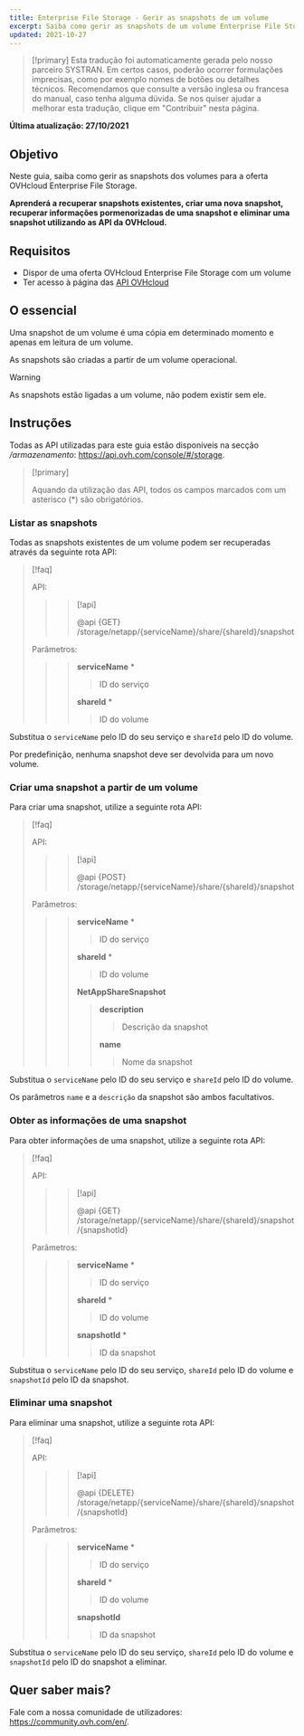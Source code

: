 ```yaml
---
title: Enterprise File Storage - Gerir as snapshots de um volume
excerpt: Saiba como gerir as snapshots de um volume Enterprise File Storage utilizando as API OVHcloud
updated: 2021-10-27
---
```


> [!primary]
> Esta tradução foi automaticamente gerada pelo nosso parceiro SYSTRAN. Em certos casos, poderão ocorrer formulações imprecisas, como por exemplo nomes de botões ou detalhes técnicos. Recomendamos que consulte a versão inglesa ou francesa do manual, caso tenha alguma dúvida. Se nos quiser ajudar a melhorar esta tradução, clique em "Contribuir" nesta página.
>

**Última atualização: 27/10/2021**

## Objetivo

Neste guia, saiba como gerir as snapshots dos volumes para a oferta OVHcloud Enterprise File Storage.

**Aprenderá a recuperar snapshots existentes, criar uma nova snapshot, recuperar informações pormenorizadas de uma snapshot e eliminar uma snapshot utilizando as API da OVHcloud.**

## Requisitos

- Dispor de uma oferta OVHcloud Enterprise File Storage com um volume
- Ter acesso à página das [API OVHcloud](https://api.ovh.com/)

## O essencial

Uma snapshot de um volume é uma cópia em determinado momento e apenas em leitura de um volume.

As snapshots são criadas a partir de um volume operacional.

> [!warning]
>
> As snapshots estão ligadas a um volume, não podem existir sem ele.
>

## Instruções

Todas as API utilizadas para este guia estão disponíveis na secção */armazenamento*: <https://api.ovh.com/console/#/storage>.

> [!primary]
>
> Aquando da utilização das API, todos os campos marcados com um asterisco (\*) são obrigatórios.
>

### Listar as snapshots

Todas as snapshots existentes de um volume podem ser recuperadas através da seguinte rota API:

> [!faq]
>
> API:
>
>> > [!api]
>> >
>> > @api {GET} /storage/netapp/{serviceName}/share/{shareId}/snapshot
>>
>>
>
> Parâmetros:
>
>> > **serviceName** *
>> >
>> >> ID do serviço
>> >
>> > **shareId** *
>> >
>> >> ID do volume
>

Substitua o `serviceName` pelo ID do seu serviço e `shareId` pelo ID do volume.

Por predefinição, nenhuma snapshot deve ser devolvida para um novo volume.

### Criar uma snapshot a partir de um volume

Para criar uma snapshot, utilize a seguinte rota API:

> [!faq]
>
> API:
>
>> > [!api]
>> >
>> > @api {POST} /storage/netapp/{serviceName}/share/{shareId}/snapshot
>> >
>>
>
> Parâmetros:
>
>> > **serviceName** *
>> >
>> >> ID do serviço
>> >
>> > **shareId** *
>> >
>> >> ID do volume
>> >
>> > **NetAppShareSnapshot**
>> >
>> >> **description**
>> >>
>> >> > Descrição da snapshot
>> >>
>> >> **name**
>> >>
>> >> > Nome da snapshot
>

Substitua o `serviceName` pelo ID do seu serviço e `shareId` pelo ID do volume.

Os parâmetros `name` e a `descrição` da snapshot são ambos facultativos.

### Obter as informações de uma snapshot

Para obter informações de uma snapshot, utilize a seguinte rota API:

> [!faq]
>
> API:
>
>> > [!api]
>> >
>> > @api {GET} /storage/netapp/{serviceName}/share/{shareId}/snapshot/{snapshotId}
>>
>>
>
> Parâmetros:
>
>> > **serviceName** *
>> >
>> >> ID do serviço
>> >
>> > **shareId** *
>> >
>> >> ID do volume
>> >
>> > **snapshotId** *
>> >
>> >> ID da snapshot
>

Substitua o `serviceName` pelo ID do seu serviço, `shareId` pelo ID do volume e `snapshotId` pelo ID da snapshot.

### Eliminar uma snapshot

Para eliminar uma snapshot, utilize a seguinte rota API:

> [!faq]
>
> API:
>
>> > [!api]
>> >
>> > @api {DELETE} /storage/netapp/{serviceName}/share/{shareId}/snapshot/{snapshotId}
>>
>>
>
> Parâmetros:
>
>> > **serviceName** *
>> >
>> >> ID do serviço
>> >
>> > **shareId** *
>> >
>> >> ID do volume
>> >
>> > **snapshotId**
>> >
>> >> ID da snapshot
>

Substitua o `serviceName` pelo ID do seu serviço, `shareId` pelo ID do volume e `snapshotId` pelo ID do snapshot a eliminar.

## Quer saber mais?

Fale com a nossa comunidade de utilizadores: <https://community.ovh.com/en/>.
